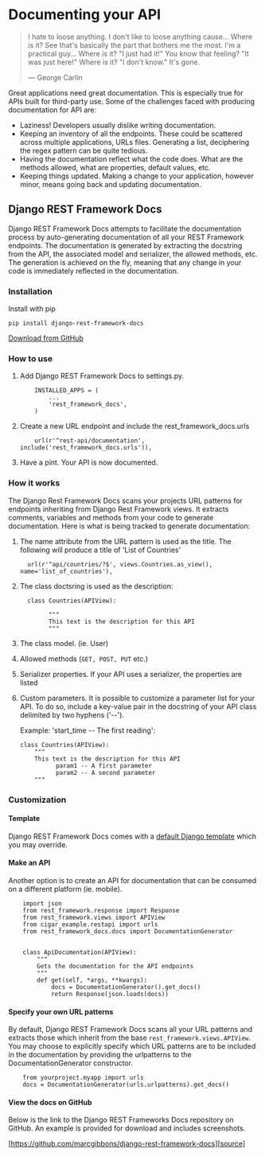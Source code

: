 
# Documenting your API

> I hate to loose anything. I don't like to loose anything cause... Where is it? See that's basically the part that bothers me the most. I'm a practical guy... Where is it? "I just had it!" You know that feeling? "It was just here!" Where is it? "I don't know." It's gone.
>
> — George Carlin

Great applications need great documentation. This is especially true for APIs built for third-party use. Some of the challenges faced with producing documentation for API are:

* Laziness! Developers usually dislike writing documentation.
* Keeping an inventory of all the endpoints. These could be scattered across multiple applications, URLs files. Generating a list, deciphering the regex pattern can be quite tedious.
* Having the documentation reflect what the code does. What are the methods allowed, what are properties, default values, etc.
* Keeping things updated. Making a change to your application, however minor, means going back and updating documentation.


## Django REST Framework Docs

Django REST Framework Docs attempts to facilitate the documentation process by auto-generating documentation of all your REST Framework endpoints. The documentation is generated by extracting the docstring from the API, the associated model and serializer, the allowed methods, etc. The generation is achieved on the fly, meaning that any change in your code is immediately reflected in the documentation.

### Installation

Install with pip

`pip install django-rest-framework-docs`

[Download from GitHub][source]

### How to use

1.  Add Django REST Framework Docs to settings.py.

            INSTALLED_APPS = (
                ...
                'rest_framework_docs',
            )

2.  Create a new URL endpoint and include the rest_framework_docs.urls

            url(r'^rest-api/documentation', include('rest_framework_docs.urls')),

3.  Have a pint. Your API is now documented.


### How it works
The Django Rest Framework Docs scans your projects URL patterns for endpoints
inheriting from Django Rest Framework views. It extracts comments, variables
and methods from your code to generate documentation.
Here is what is being tracked to generate documentation:

1.  The name attribute from the URL pattern is used as the title. The following will produce a title of 'List of Countries'

          url(r'^api/countries/?$', views.Countries.as_view(), name='list_of_countries'),


2.  The class doctsring is used as the description:

          class Countries(APIView):

	            """
	            This text is the description for this API
	            """

3.  The class model. (ie. User)

4.  Allowed methods (`GET, POST, PUT` etc.)

5.  Serializer properties. If your API uses a serializer, the properties are
    listed

6.  Custom parameters. It is possible to customize a parameter list for your
    API. To do so, include a key-value pair in the docstring of your API class
    delimited by two hyphens ('--').

    Example: 'start_time -- The first reading':

        class Countries(APIView):
            """
            This text is the description for this API
                  param1 -- A first parameter
                  param2 -- A second parameter
            """

### Customization

#### Template
Django REST Framework Docs comes with a [default Django template][template] which you may override.

#### Make an API
Another option is to create an API for documentation that can be consumed on a different platform (ie. mobile).

        import json
        from rest_framework.response import Response
        from rest_framework.views import APIView
        from cigar_example.restapi import urls
        from rest_framework_docs.docs import DocumentationGenerator


        class ApiDocumentation(APIView):
            """
            Gets the documentation for the API endpoints
            """
            def get(self, *args, **kwargs):
                docs = DocumentationGenerator().get_docs()
                return Response(json.loads(docs))

#### Specify your own URL patterns
By default, Django REST Framework Docs scans all your URL patterns and extracts those which inherit from the base `rest_framework.views.APIView`. You may choose to explicitly specify which URL patterns are to be included in the documentation by providing the urlpatterns to the DocumentationGenerator constructor.

        from yourproject.myapp import urls
        docs = DocumentationGenerator(urls.urlpatterns).get_docs()


#### View the docs on GitHub
Below is the link to the Django REST Frameworks Docs repository on GitHub. An example is provided for download and includes screenshots.

[https://github.com/marcgibbons/django-rest-framework-docs][source]

[source]: https://github.com/marcgibbons/django-rest-framework-docs
[template]: https://github.com/marcgibbons/django-rest-framework-docs/blob/master/rest_framework_docs/templates/rest_framework_docs/docs.html
